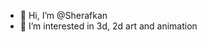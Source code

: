 - 👋 Hi, I’m @Sherafkan
- 👀 I’m interested in 3d, 2d art and animation


<!---
Sherafkan/Sherafkan is a ✨ special ✨ repository because its `README.md` (this file) appears on your GitHub profile.
You can click the Preview link to take a look at your changes.
--->

